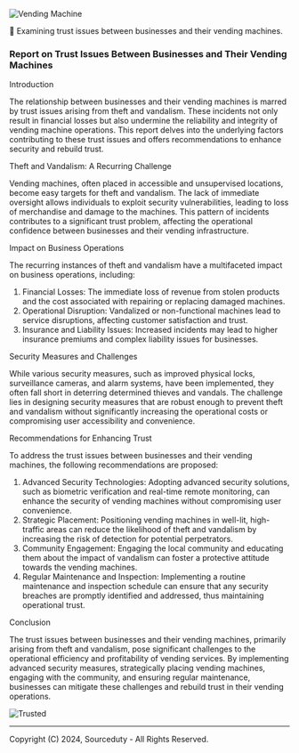 ![Vending Machine](https://github.com/sourceduty/Vending_Trust/assets/123030236/f1dbf568-0b57-4981-99bc-200d47cbab1c)

🏧 Examining trust issues between businesses and their vending machines.

### Report on Trust Issues Between Businesses and Their Vending Machines

Introduction

The relationship between businesses and their vending machines is marred by trust issues arising from theft and vandalism. These incidents not only result in financial losses but also undermine the reliability and integrity of vending machine operations. This report delves into the underlying factors contributing to these trust issues and offers recommendations to enhance security and rebuild trust.

Theft and Vandalism: A Recurring Challenge

Vending machines, often placed in accessible and unsupervised locations, become easy targets for theft and vandalism. The lack of immediate oversight allows individuals to exploit security vulnerabilities, leading to loss of merchandise and damage to the machines. This pattern of incidents contributes to a significant trust problem, affecting the operational confidence between businesses and their vending infrastructure.

Impact on Business Operations

The recurring instances of theft and vandalism have a multifaceted impact on business operations, including:

1. Financial Losses: The immediate loss of revenue from stolen products and the cost associated with repairing or replacing damaged machines.
2. Operational Disruption: Vandalized or non-functional machines lead to service disruptions, affecting customer satisfaction and trust.
3. Insurance and Liability Issues: Increased incidents may lead to higher insurance premiums and complex liability issues for businesses.

Security Measures and Challenges

While various security measures, such as improved physical locks, surveillance cameras, and alarm systems, have been implemented, they often fall short in deterring determined thieves and vandals. The challenge lies in designing security measures that are robust enough to prevent theft and vandalism without significantly increasing the operational costs or compromising user accessibility and convenience.

Recommendations for Enhancing Trust

To address the trust issues between businesses and their vending machines, the following recommendations are proposed:

1. Advanced Security Technologies: Adopting advanced security solutions, such as biometric verification and real-time remote monitoring, can enhance the security of vending machines without compromising user convenience.
2. Strategic Placement: Positioning vending machines in well-lit, high-traffic areas can reduce the likelihood of theft and vandalism by increasing the risk of detection for potential perpetrators.
3. Community Engagement: Engaging the local community and educating them about the impact of vandalism can foster a protective attitude towards the vending machines.
4. Regular Maintenance and Inspection: Implementing a routine maintenance and inspection schedule can ensure that any security breaches are promptly identified and addressed, thus maintaining operational trust.

Conclusion

The trust issues between businesses and their vending machines, primarily arising from theft and vandalism, pose significant challenges to the operational efficiency and profitability of vending services. By implementing advanced security measures, strategically placing vending machines, engaging with the community, and ensuring regular maintenance, businesses can mitigate these challenges and rebuild trust in their vending operations.

![Trusted](https://github.com/sourceduty/Vending_Trust/assets/123030236/05ed0443-986d-426b-a6dc-6ca0eada1764)

***

Copyright (C) 2024, Sourceduty - All Rights Reserved.
